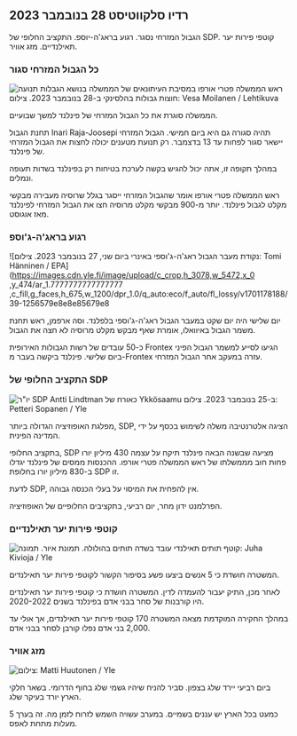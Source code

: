 רדיו סלקווטיסט 28 בנובמבר 2023
----------------------------

הגבול המזרחי נסגר. רגוע בראג'ה-יוספ. התקציב החלופי של SDP. קוטפי פירות יער תאילנדיים. מזג אוויר.

### כל הגבול המזרחי סגור

![ראש הממשלה פטרי אורפו במסיבת העיתונאים של הממשלה בנושא הגבלות תנועה חוצות גבולות בהלסינקי ב-28 בנובמבר 2023. צילום: Vesa Moilanen / Lehtikuva](https://images.cdn.yle.fi/image/upload/c_crop,h_2880,w_5120,x_0,y_533/ar_1.7777777777777777,c_fill,g_faces,h_675,w_1200/dpr_1.0/q_auto:eco/f_auto/fl_91111/87200/87200/87200/87200/37200/87200/87200/82200/87200/87200/82200/82200/85200/85200/85200/85200/85200/82200fb63bc0)

הממשלה סוגרת את כל הגבול המזרחי של פינלנד למשך שבועיים.

תחנת הגבול Inari Raja-Joosepi תהיה סגורה גם היא ביום חמישי. הגבול המזרחי יישאר סגור לפחות עד 13 בדצמבר. רק תנועת מטענים יכולה לחצות את הגבול המזרחי של פינלנד.

במהלך תקופה זו, אתה יכול להגיש בקשה לערכת בטיחות רק בפינלנד בשדות תעופה ונמלים.

ראש הממשלה פטרי אורפו אומר שהגבול המזרחי ייסגר בגלל שרוסיה מעבירה מבקשי מקלט לגבול פינלנד. יותר מ-900 מבקשי מקלט מרוסיה חצו את הגבול המזרחי לפינלנד מאז אוגוסט.

### רגוע בראג'ה-ג'וספ

![נקודת מעבר הגבול ראג'ה-ג'וספי באינרי ביום שני, 27 בנובמבר 2023. צילום: Tomi Hänninen / EPA](https://images.cdn.yle.fi/image/upload/c_crop,h_3078,w_5472,x_0 ,y_474/ar_1.7777777777777777 ,c_fill,g_faces,h_675,w_1200/dpr_1.0/q_auto:eco/f_auto/fl_lossy/v1701178188/39-1256579e8e8e85679e8

יום שלישי היה יום שקט במעבר הגבול ראג'ה-ג'וספי בלפלנד. וסה ארפמן, ראש תחנת משמר הגבול באיוואלו, אומרת שאף מבקש מקלט מרוסיה לא חצה את הגבול.

כ-50 עובדים של רשות הגבולות האירופית Frontex הגיעו לסייע למשמר הגבול הפיני ביום שלישי. פינלנד ביקשה בעבר מ-Frontex עזרה במעקב אחר הגבול המזרחי.

### התקציב החלופי של SDP

![יו"ר SDP Antti Lindtman כאורח של Ykkösaamu ב-25 בנובמבר 2023. צילום: Petteri Sopanen / Yle](https://images.cdn.yle.fi/image/upload/c_crop,h_2250,w_4000,x_0,y_214/ar_1.77777777777777777,c_fill,g_faces,h_670,.0d_670,.0q_auto:eco/f_auto/fl_lossy/v1700900437/39-12065046561addd1ff4d)

מפלגת האופוזיציה הגדולה ביותר, SDP, הציגה אלטרנטיבה משלה לשימוש בכסף על ידי המדינה הפינית.

בתקציב החלופי, SDP מציעה שבשנה הבאה פינלנד תיקח על עצמה 430 מיליון יורו פחות חוב מממשלתו של ראש הממשלה פטרי אורפו. ההכנסות ממסים של פינלנד יגדלו ב-830 מיליון יורו בחלופת SDP זו.

לדעת SDP, אין להפחית את המיסוי על בעלי הכנסה גבוהה.

הפרלמנט ידון מחר, יום רביעי, בתקציבים החלופיים של האופוזיציה.

### קוטפי פירות יער תאילנדיים

![קוטף תותים תאילנדי עובד בשדה תותים בהולולה. תמונת איור. תמונה: Juha Kivioja / Yle](https://images.cdn.yle.fi/image/upload/c_crop,h_3158,w_5615,x_0,y_362/ar_1.77777777777777777,c_fill,g_faces,h_670,.0d_620,.0q_auto:eco/f_auto/fl_lossy/v1697111616/39-11854426527dce6a43a2)

המשטרה חושדת כי 5 אנשים ביצעו פשע בסיפור הקשור לקוטפי פירות יער תאילנדים.

לאחר מכן, התיק יעבור להעמדה לדין. המשטרה חושדת כי קוטפי פירות יער תאילנדים היו קורבנות של סחר בבני אדם בפינלנד בשנים 2020-2022.

במהלך החקירה המוקדמת מצאה המשטרה 170 קוטפי פירות יער תאילנדים, אך אולי עד 2,000 בני אדם נפלו קורבן לסחר בבני אדם.

### מזג אוויר

![ צילום: Matti Huutonen / Yle](https://images.cdn.yle.fi/image/upload/c_crop,h_1080,w_1919,x_0,y_0/ar_1.77777777777777777,c_fill,g_faces,h_1_670,h_6_0.0/q_auto:eco/f_auto/fl_lossy/v1701179634/39-12078316565f0cf485dd)

ביום רביעי יירד שלג בצפון. סביר להניח שיהיו גשמי שלג בחוף הדרומי. בשאר חלקי הארץ יורד בעיקר שלג.

כמעט בכל הארץ יש עננים בשמיים. במערב עשויה השמש לזרוח לזמן מה. זה בערך 5 מעלות מתחת לאפס.